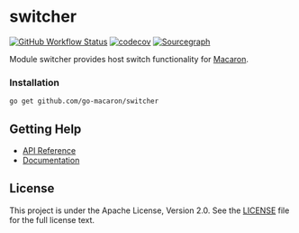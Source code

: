 # switcher 

[![GitHub Workflow Status](https://img.shields.io/github/workflow/status/go-macaron/switcher/Go?logo=github&style=for-the-badge)](https://github.com/go-macaron/switcher/actions?query=workflow%3AGo)
[![codecov](https://img.shields.io/codecov/c/github/go-macaron/switcher/master?logo=codecov&style=for-the-badge)](https://codecov.io/gh/go-macaron/switcher)
[![Sourcegraph](https://img.shields.io/badge/view%20on-Sourcegraph-brightgreen.svg?style=for-the-badge&logo=sourcegraph)](https://sourcegraph.com/github.com/go-macaron/switcher)

Module switcher provides host switch functionality for [Macaron](https://github.com/go-macaron/macaron).

### Installation

	go get github.com/go-macaron/switcher
	
## Getting Help

- [API Reference](https://gowalker.org/github.com/go-macaron/switcher)
- [Documentation](https://go-macaron.com/middlewares/switcher)

## License

This project is under the Apache License, Version 2.0. See the [LICENSE](LICENSE) file for the full license text.

